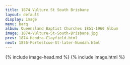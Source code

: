 ```yaml
---
title: 1874 Vulture St South Brisbane
layout: default
display: image
menu: barq
album: Queensland Baptist Churches 1851-1960 Album
image: 1874-Vulture-St-South-Brisbane.jpg
prev: 1874-Hendra-Clayfield.html
next: 1876-Fortestcue-St-later-Nundah.html
---
```

{% include image-head.md %}
{% include image.html %}